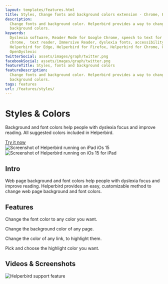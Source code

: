 ```yaml
---
layout: templates/features.html
title: Styles, Change fonts and background colors extension - Chrome, Edge, Firefox, iPad, iPhone
description:
  Change fonts and background color. Helperbird provides a way to change web page font and
  background colors.
keywords:
  Dyslexia software, Reader Mode for Google Chrome, speech to text for chrome, Text to speech for
  chrome,  text reader, Immersive Reader, dyslexia fonts, accessibility software, dyslexia software,
  Helperbird for Edge, Helperbird for Firefox, Helperbird for Chrome, Opendyslexic for Chrome,
  OpenDyslexic
twitterSocial: assets/images/graph/twitter.png
facebookSocial: assets/images/graph/twitter.png
featureTitle: Styles, fonts and background colors
featureDescription:
  Change fonts and background color. Helperbird provides a way to change web page font and
  background colors.
tags: features
url: /features/styles/
---
```


<div class="pt-10 bg-gray-900 sm:pt-16 sm:pb-16 lg:pt-24 lg:pb-16 lg:overflow-hidden">
  <div class="mx-auto max-w-7xl lg:px-8 pb-16">
    <div class="lg:grid lg:grid-cols-2 lg:gap-8">
      <div
        class="mx-auto max-w-md px-4 sm:max-w-2xl sm:px-6 sm:text-center lg:px-0 lg:text-left lg:flex lg:items-center"
      >
        <div class="lg:py-24">
          <h1
            class="mt-4 mb-6 text-4xl tracking-tight font-extrabold text-white sm:mt-5 sm:text-6xl lg:mt-6 xl:text-6xl"
          >
            <span class="block">       Styles & Colors
</span> </h1>
					<p class="mt-3 max-w-md mx-auto text-base text-white sm:text-lg md:mt-5 md:text-xl md:max-w-3xl">

Background and font colors help people with dyslexia focus and improve reading. All suggested colors
included in Helperbird. </p> <div class="mt-10 sm:mt-12">

<div class="sm:max-w-xl sm:mx-auto lg:mx-0"> <div class="sm:flex"> <a
                  href="/pricing"
                  target="_blank"
                  class="btn btn-accent"
                  >Try it now</a
                > </div> </div> </div> </div> </div>
<div class="mt-12 -mb-16 sm:-mb-48 lg:m-0 lg:relative"> <div
          class="mx-auto max-w-md px-4 sm:max-w-2xl sm:px-6 lg:max-w-none lg:px-0"
        > <div class="ipadiphone"> <div class="ipadiphone-iphone"> <div class="mask mask__noimage">
<img
                  alt="Screenshot of Helperbird running on iPad iOs 15"
                  src="/assets/images/products/ipad-iphone/helperbird-running-on-iphone.png"
                  class="mask-img"
                /> </div> </div> <div class="ipadiphone-ipad launchaco-builder-hoverable">
<div class="mask mask__noimage"> <img
                  alt="Screenshot of Helperbird running on iOs 15 for iPad"
                  src="/assets/images/products/ipad-iphone/helperbirds-iphone-app-running.png"
                  class="mask-img"
                /> </div> </div> </div> </div> </div> </div>

  </div>
</div>

<div class="relative py-16 overflow-hidden">
  <div class="relative px-4 sm:px-6 lg:px-8">
    <div class="mt-6 prose prose-pink prose-lg mx-auto">

<div class="mt-16 mx-auto max-w-7xl px-4 sm:mt-24 sm:px-6 bg-gray-50 rounded-lg p-6 dark:bg-gray-800 dark:highlight-white/5">

## Intro

Web page background and font colors help people with dyslexia focus and improve reading. Helperbird
provides an easy, customizable method to change web page background and font colors.

</div>

<div class="mt-16 mx-auto max-w-7xl px-4 sm:mt-24 sm:px-6 bg-gray-50 rounded-lg p-6 dark:bg-gray-800 dark:highlight-white/5">

## Features

Change the font color to any color you want.

Change the background color of any page.

Change the color of any link, to highlight them.

Pick and choose the highlight color you want.

</div>

<div class="mt-16 mx-auto max-w-7xl px-4 sm:mt-24 sm:px-6 bg-gray-50 rounded-lg p-6 dark:bg-gray-800 dark:highlight-white/5">

## Videos & Screenshots

![Helperbird support feature](https://www.helperbird.com/assets/images/new/styles/styles.png)

</div>
</div>
</div>
